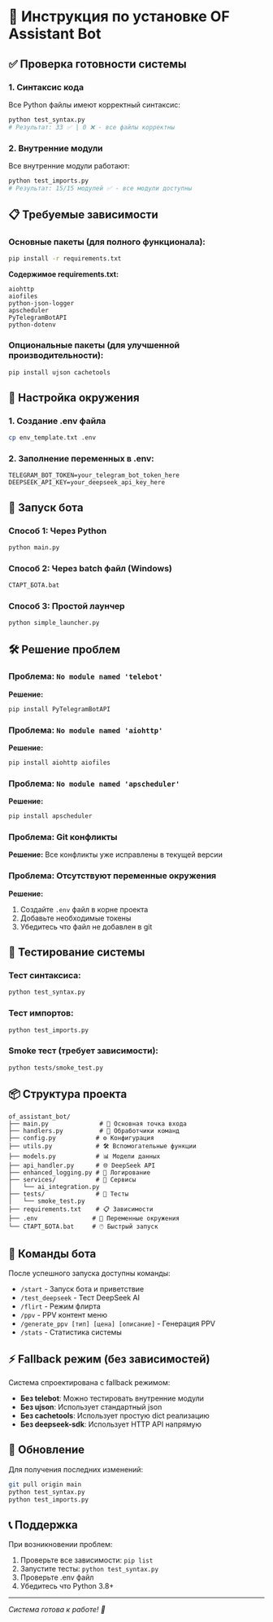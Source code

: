 # 🚀 Инструкция по установке OF Assistant Bot

## ✅ Проверка готовности системы

### 1. **Синтаксис кода**
Все Python файлы имеют корректный синтаксис:
```bash
python test_syntax.py
# Результат: 33 ✅ | 0 ❌ - все файлы корректны
```

### 2. **Внутренние модули**
Все внутренние модули работают:
```bash
python test_imports.py
# Результат: 15/15 модулей ✅ - все модули доступны
```

## 📋 Требуемые зависимости

### **Основные пакеты (для полного функционала):**
```bash
pip install -r requirements.txt
```

**Содержимое requirements.txt:**
```
aiohttp
aiofiles
python-json-logger
apscheduler
PyTelegramBotAPI
python-dotenv
```

### **Опциональные пакеты (для улучшенной производительности):**
```bash
pip install ujson cachetools
```

## 🔧 Настройка окружения

### 1. **Создание .env файла**
```bash
cp env_template.txt .env
```

### 2. **Заполнение переменных в .env:**
```env
TELEGRAM_BOT_TOKEN=your_telegram_bot_token_here
DEEPSEEK_API_KEY=your_deepseek_api_key_here
```

## 🚦 Запуск бота

### **Способ 1: Через Python**
```bash
python main.py
```

### **Способ 2: Через batch файл (Windows)**
```bash
СТАРТ_БОТА.bat
```

### **Способ 3: Простой лаунчер**
```bash
python simple_launcher.py
```

## 🛠️ Решение проблем

### **Проблема: `No module named 'telebot'`**
**Решение:**
```bash
pip install PyTelegramBotAPI
```

### **Проблема: `No module named 'aiohttp'`**
**Решение:**
```bash
pip install aiohttp aiofiles
```

### **Проблема: `No module named 'apscheduler'`**
**Решение:**
```bash
pip install apscheduler
```

### **Проблема: Git конфликты**
**Решение:** Все конфликты уже исправлены в текущей версии

### **Проблема: Отсутствуют переменные окружения**
**Решение:**
1. Создайте `.env` файл в корне проекта
2. Добавьте необходимые токены
3. Убедитесь что файл не добавлен в git

## 🧪 Тестирование системы

### **Тест синтаксиса:**
```bash
python test_syntax.py
```

### **Тест импортов:**
```bash
python test_imports.py
```

### **Smoke тест (требует зависимости):**
```bash
python tests/smoke_test.py
```

## 📦 Структура проекта

```
of_assistant_bot/
├── main.py              # 🚀 Основная точка входа
├── handlers.py          # 📱 Обработчики команд
├── config.py           # ⚙️ Конфигурация
├── utils.py            # 🛠️ Вспомогательные функции
├── models.py           # 📊 Модели данных
├── api_handler.py      # 🌐 DeepSeek API
├── enhanced_logging.py # 📝 Логирование
├── services/           # 🔧 Сервисы
│   └── ai_integration.py
├── tests/              # 🧪 Тесты
│   └── smoke_test.py
├── requirements.txt    # 📋 Зависимости
├── .env               # 🔐 Переменные окружения
└── СТАРТ_БОТА.bat     # 🖱️ Быстрый запуск
```

## 🎯 Команды бота

После успешного запуска доступны команды:

- `/start` - Запуск бота и приветствие
- `/test_deepseek` - Тест DeepSeek AI
- `/flirt` - Режим флирта
- `/ppv` - PPV контент меню
- `/generate_ppv [тип] [цена] [описание]` - Генерация PPV
- `/stats` - Статистика системы

## ⚡ Fallback режим (без зависимостей)

Система спроектирована с fallback режимом:

- **Без telebot**: Можно тестировать внутренние модули
- **Без ujson**: Использует стандартный json
- **Без cachetools**: Использует простую dict реализацию
- **Без deepseek-sdk**: Использует HTTP API напрямую

## 🔄 Обновление

Для получения последних изменений:
```bash
git pull origin main
python test_syntax.py
python test_imports.py
```

## 📞 Поддержка

При возникновении проблем:
1. Проверьте все зависимости: `pip list`
2. Запустите тесты: `python test_syntax.py`
3. Проверьте .env файл
4. Убедитесь что Python 3.8+

---
*Система готова к работе! 🚀* 